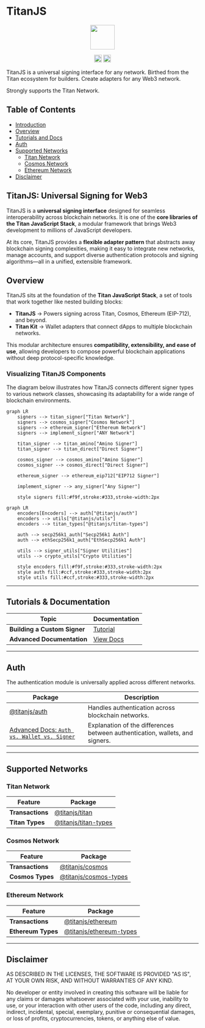 # TitanJS

<p align="center">
  <img src="https://titanlabs.gitbook.io/~gitbook/image?url=https%3A%2F%2F2627271644-files.gitbook.io%2F%7E%2Ffiles%2Fv0%2Fb%2Fgitbook-x-prod.appspot.com%2Fo%2Fspaces%252FnY9gfwjbYpW5DOTj5kl3%252Ficon%252FcGZnicQGwFhxRoSU6Kex%252Ftitan-logo.png%3Falt%3Dmedia%26token%3D34515297-e082-4a0e-b03a-b4654ae3a1c9&width=128&dpr=2&quality=100&sign=cbd96490&sv=2" width="64">
</p>

<p align="center" width="100%">
   <a href="https://github.com/hyperweb-io/interchainjs/blob/main/LICENSE-MIT"><img height="20" src="https://img.shields.io/badge/license-MIT-blue.svg"></a>
   <a href="https://github.com/hyperweb-io/interchainjs/blob/main/LICENSE-Apache"><img height="20" src="https://img.shields.io/badge/license-Apache-blue.svg"></a>
</p>

TitanJS is a universal signing interface for any network. Birthed from the Titan ecosystem for builders. Create adapters for any Web3 network.

Strongly supports the Titan Network.

## Table of Contents

- [Introduction](#titanjs-universal-signing-for-web3)
- [Overview](#overview)
- [Tutorials and Docs](#tutorial-for-building-a-custom-signer)
- [Auth](#auth)
- [Supported Networks](#supported-networks)
  - [Titan Network](#titan-network)
  - [Cosmos Network](#cosmos-network)
  - [Ethereum Network](#ethereum-network)
- [Disclaimer](#disclaimer)

## TitanJS: Universal Signing for Web3

TitanJS is a **universal signing interface** designed for seamless interoperability across blockchain networks. It is one of the **core libraries of the Titan JavaScript Stack**, a modular framework that brings Web3 development to millions of JavaScript developers.

At its core, TitanJS provides a **flexible adapter pattern** that abstracts away blockchain signing complexities, making it easy to integrate new networks, manage accounts, and support diverse authentication protocols and signing algorithms—all in a unified, extensible framework.

## Overview

TitanJS sits at the foundation of the **Titan JavaScript Stack**, a set of tools that work together like nested building blocks:

- **TitanJS** → Powers signing across Titan, Cosmos, Ethereum (EIP-712), and beyond.
- **Titan Kit** → Wallet adapters that connect dApps to multiple blockchain networks.

This modular architecture ensures **compatibility, extensibility, and ease of use**, allowing developers to compose powerful blockchain applications without deep protocol-specific knowledge.

### Visualizing TitanJS Components

The diagram below illustrates how TitanJS connects different signer types to various network classes, showcasing its adaptability for a wide range of blockchain environments.

```mermaid
graph LR
    signers --> titan_signer["Titan Network"]
    signers --> cosmos_signer["Cosmos Network"]
    signers --> ethereum_signer["Ethereum Network"]
    signers --> implement_signer["ANY Network"]

    titan_signer --> titan_amino["Amino Signer"]
    titan_signer --> titan_direct["Direct Signer"]

    cosmos_signer --> cosmos_amino["Amino Signer"]
    cosmos_signer --> cosmos_direct["Direct Signer"]

    ethereum_signer --> ethereum_eip712["EIP712 Signer"]

    implement_signer --> any_signer["Any Signer"]

    style signers fill:#f9f,stroke:#333,stroke-width:2px
```

```mermaid
graph LR
    encoders[Encoders] --> auth["@titanjs/auth"]
    encoders --> utils["@titanjs/utils"]
    encoders --> titan_types["@titanjs/titan-types"]

    auth --> secp256k1_auth["Secp256k1 Auth"]
    auth --> ethSecp256k1_auth["EthSecp256k1 Auth"]

    utils --> signer_utils["Signer Utilities"]
    utils --> crypto_utils["Crypto Utilities"]

    style encoders fill:#f9f,stroke:#333,stroke-width:2px
    style auth fill:#ccf,stroke:#333,stroke-width:2px
    style utils fill:#ccf,stroke:#333,stroke-width:2px
```

---

## Tutorials & Documentation

| Topic                            | Documentation |
|----------------------------------|--------------|
| **Building a Custom Signer**     | [Tutorial](/docs/tutorial.md) |
| **Advanced Documentation**       | [View Docs](/docs/) |

---

## Auth

The authentication module is universally applied across different networks.

| Package | Description |
|---------|-------------|
| [@titanjs/auth](/packages/auth/README.md) | Handles authentication across blockchain networks. |
| [Advanced Docs: `Auth vs. Wallet vs. Signer`](/docs/auth-wallet-signer.md) | Explanation of the differences between authentication, wallets, and signers. |

---

## Supported Networks

### Titan Network

| Feature | Package |
|---------|---------|
| **Transactions** | [@titanjs/titan](/networks/titan/README.md) |
| **Titan Types** | [@titanjs/titan-types](/networks/titan-msgs/README.md) |

### Cosmos Network

| Feature | Package |
|---------|---------|
| **Transactions** | [@titanjs/cosmos](/networks/cosmos/README.md) |
| **Cosmos Types** | [@titanjs/cosmos-types](/networks/cosmos-msgs/README.md) |

### Ethereum Network

| Feature | Package |
|---------|---------|
| **Transactions** | [@titanjs/ethereum](/networks/ethereum/README.md) |
| **Ethereum Types** | [@titanjs/ethereum-types](/networks/ethereum-msgs/README.md) |

---

## Disclaimer

AS DESCRIBED IN THE LICENSES, THE SOFTWARE IS PROVIDED "AS IS", AT YOUR OWN RISK, AND WITHOUT WARRANTIES OF ANY KIND.

No developer or entity involved in creating this software will be liable for any claims or damages whatsoever associated with your use, inability to use, or your interaction with other users of the code, including any direct, indirect, incidental, special, exemplary, punitive or consequential damages, or loss of profits, cryptocurrencies, tokens, or anything else of value.
